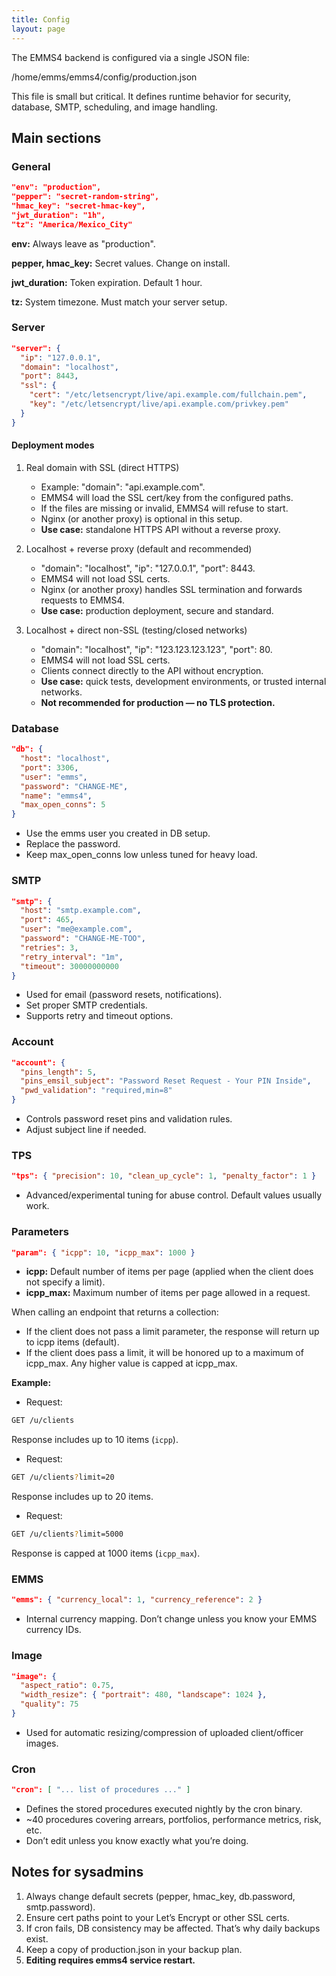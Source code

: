```yaml
---
title: Config
layout: page
---
```


The EMMS4 backend is configured via a single JSON file:

/home/emms/emms4/config/production.json

This file is small but critical. It defines runtime behavior for security, database, SMTP, scheduling, and image handling.

## Main sections

### General

```json
"env": "production",
"pepper": "secret-random-string",
"hmac_key": "secret-hmac-key",
"jwt_duration": "1h",
"tz": "America/Mexico_City"
```

**env:** Always leave as "production".

**pepper, hmac_key:** Secret values. Change on install.

**jwt_duration:** Token expiration. Default 1 hour.

**tz:** System timezone. Must match your server setup.

### Server

```json
"server": {
  "ip": "127.0.0.1",
  "domain": "localhost",
  "port": 8443,
  "ssl": {
    "cert": "/etc/letsencrypt/live/api.example.com/fullchain.pem",
    "key": "/etc/letsencrypt/live/api.example.com/privkey.pem"
  }
}
```

#### Deployment modes

1. Real domain with SSL (direct HTTPS)
    * Example: "domain": "api.example.com".
    * EMMS4 will load the SSL cert/key from the configured paths.
    * If the files are missing or invalid, EMMS4 will refuse to start.
    * Nginx (or another proxy) is optional in this setup.
    * **Use case:** standalone HTTPS API without a reverse proxy.

2. Localhost + reverse proxy (default and recommended)
    * "domain": "localhost", "ip": "127.0.0.1", "port": 8443.
    * EMMS4 will not load SSL certs.
    * Nginx (or another proxy) handles SSL termination and forwards requests to EMMS4.
    * **Use case:** production deployment, secure and standard.

3. Localhost + direct non-SSL (testing/closed networks)
    * "domain": "localhost", "ip": "123.123.123.123", "port": 80.
    * EMMS4 will not load SSL certs.
    * Clients connect directly to the API without encryption.
    * **Use case:** quick tests, development environments, or trusted internal networks.
    * **Not recommended for production — no TLS protection.**

### Database

```json
"db": {
  "host": "localhost",
  "port": 3306,
  "user": "emms",
  "password": "CHANGE-ME",
  "name": "emms4",
  "max_open_conns": 5
}
```

* Use the emms user you created in DB setup.
* Replace the password.
* Keep max_open_conns low unless tuned for heavy load.

### SMTP

```json
"smtp": {
  "host": "smtp.example.com",
  "port": 465,
  "user": "me@example.com",
  "password": "CHANGE-ME-TOO",
  "retries": 3,
  "retry_interval": "1m",
  "timeout": 30000000000
}
```
* Used for email (password resets, notifications).
* Set proper SMTP credentials.
* Supports retry and timeout options.

### Account

```json
"account": {
  "pins_length": 5,
  "pins_emsil_subject": "Password Reset Request - Your PIN Inside",
  "pwd_validation": "required,min=8"
}
```

* Controls password reset pins and validation rules.
* Adjust subject line if needed.

### TPS

```json
"tps": { "precision": 10, "clean_up_cycle": 1, "penalty_factor": 1 }
```

* Advanced/experimental tuning for abuse control. Default values usually work.

### Parameters

```json
"param": { "icpp": 10, "icpp_max": 1000 }
```

* **icpp:** Default number of items per page (applied when the client does not specify a limit).
* **icpp_max:** Maximum number of items per page allowed in a request.

When calling an endpoint that returns a collection:

* If the client does not pass a limit parameter, the response will return up to icpp items (default).
* If the client does pass a limit, it will be honored up to a maximum of icpp_max. Any higher value is capped at icpp_max.

**Example:**

* Request:
```bash
GET /u/clients
```
Response includes up to 10 items (`icpp`).

* Request:
```bash
GET /u/clients?limit=20
```
Response includes up to 20 items.

* Request:
```bash
GET /u/clients?limit=5000
```
Response is capped at 1000 items (`icpp_max`).

### EMMS

```json
"emms": { "currency_local": 1, "currency_reference": 2 }
```

* Internal currency mapping. Don’t change unless you know your EMMS currency IDs.

### Image

```json
"image": {
  "aspect_ratio": 0.75,
  "width_resize": { "portrait": 480, "landscape": 1024 },
  "quality": 75
}
```

* Used for automatic resizing/compression of uploaded client/officer images.

### Cron

```json
"cron": [ "... list of procedures ..." ]
```

* Defines the stored procedures executed nightly by the cron binary.
* ~40 procedures covering arrears, portfolios, performance metrics, risk, etc.
* Don’t edit unless you know exactly what you’re doing.

## Notes for sysadmins

1. Always change default secrets (pepper, hmac_key, db.password, smtp.password).
2. Ensure cert paths point to your Let’s Encrypt or other SSL certs.
3. If cron fails, DB consistency may be affected. That’s why daily backups exist.
4. Keep a copy of production.json in your backup plan.
5. **Editing requires emms4 service restart.**